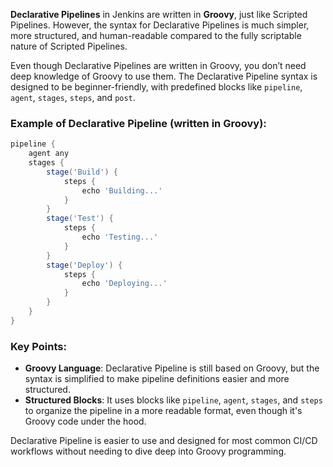 **Declarative Pipelines** in Jenkins are written in **Groovy**, just like Scripted Pipelines. However, the syntax for Declarative Pipelines is much simpler, more structured, and human-readable compared to the fully scriptable nature of Scripted Pipelines.

Even though Declarative Pipelines are written in Groovy, you don’t need deep knowledge of Groovy to use them. The Declarative Pipeline syntax is designed to be beginner-friendly, with predefined blocks like `pipeline`, `agent`, `stages`, `steps`, and `post`.

### Example of Declarative Pipeline (written in Groovy):

```groovy
pipeline {
    agent any
    stages {
        stage('Build') {
            steps {
                echo 'Building...'
            }
        }
        stage('Test') {
            steps {
                echo 'Testing...'
            }
        }
        stage('Deploy') {
            steps {
                echo 'Deploying...'
            }
        }
    }
}
```

### Key Points:
- **Groovy Language**: Declarative Pipeline is still based on Groovy, but the syntax is simplified to make pipeline definitions easier and more structured.
- **Structured Blocks**: It uses blocks like `pipeline`, `agent`, `stages`, and `steps` to organize the pipeline in a more readable format, even though it's Groovy code under the hood.

Declarative Pipeline is easier to use and designed for most common CI/CD workflows without needing to dive deep into Groovy programming.



